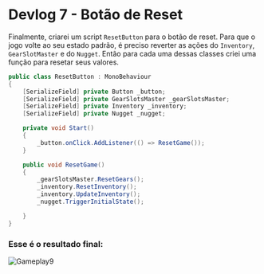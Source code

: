 # Devlog 7 - Botão de Reset

Finalmente, criarei um script `ResetButton` para o botão de reset. Para que o jogo volte ao seu estado padrão, é preciso reverter as ações do `Inventory`, `GearSlotMaster` e do `Nugget`. Então para cada uma dessas classes criei uma função para resetar seus valores. 

```csharp
public class ResetButton : MonoBehaviour
{
	[SerializeField] private Button _button;
	[SerializeField] private GearSlotsMaster _gearSlotsMaster;
	[SerializeField] private Inventory _inventory;
	[SerializeField] private Nugget _nugget;

	private void Start()
	{
		_button.onClick.AddListener(() => ResetGame());
	}

	public void ResetGame()
	{
		_gearSlotsMaster.ResetGears();
		_inventory.ResetInventory();
		_inventory.UpdateInventory();
		_nugget.TriggerInitialState();

	}
}
```
### Esse é o resultado final:
![Gameplay9](https://user-images.githubusercontent.com/68963406/138774292-af35fe36-75d3-4ef3-877f-76ce5262edb6.gif)


